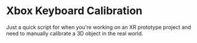 # Xbox Keyboard Calibration

Just a quick script for when you're working on an XR prototype project and need to manually calibrate a 3D object in the real world.

